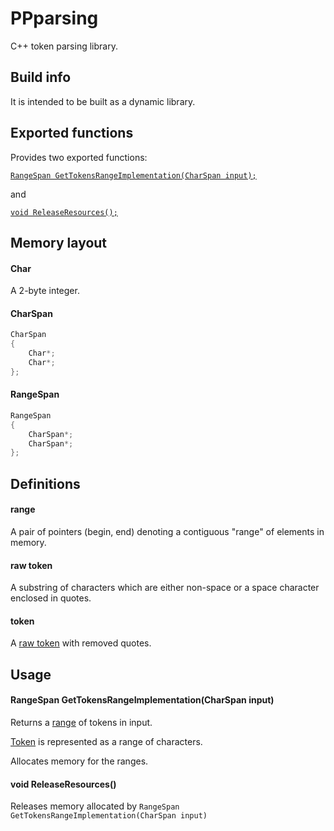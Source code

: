 # PPparsing

C++ token parsing library.

## Build info

It is intended to be built as a dynamic library.

## Exported functions

Provides two exported functions:

[`RangeSpan GetTokensRangeImplementation(CharSpan input);`](#RangeSpan-GetTokensRangeImplementation(CharSpan-input))

and

[`void ReleaseResources();`](#void-ReleaseResources())

## Memory layout

#### Char

A 2-byte integer.

#### CharSpan

```cpp
CharSpan
{
	Char*;
	Char*;
};
```

#### RangeSpan

```cpp
RangeSpan
{
	CharSpan*;
	CharSpan*;
};
```

## Definitions

#### range

A pair of pointers (begin, end) denoting a contiguous "range" of elements in memory.

#### raw token

A substring of characters which are either non-space or a space character enclosed in quotes.

#### token

A [raw token](#raw-token) with removed quotes.

## Usage

#### RangeSpan GetTokensRangeImplementation(CharSpan input)

Returns a [range](#range) of tokens in input.

[Token](#token) is represented as a range of characters.

Allocates memory for the ranges.

#### void ReleaseResources()

Releases memory allocated by `RangeSpan GetTokensRangeImplementation(CharSpan input)`
